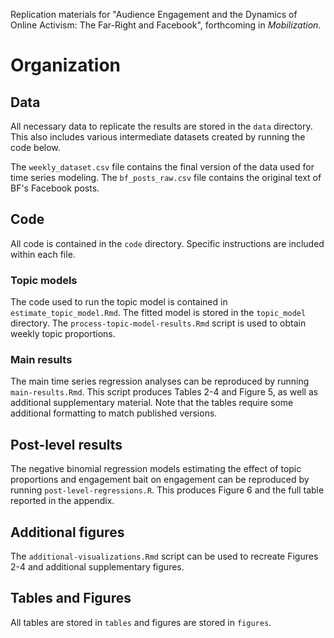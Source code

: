 Replication materials for "Audience Engagement and the Dynamics of Online Activism: The Far-Right and Facebook", forthcoming in *Mobilization*.

# Organization

## Data
All necessary data to replicate the results are stored in the `data` directory. This also includes various intermediate datasets created by running the code below.

The `weekly_dataset.csv` file contains the final version of the data used for time series modeling. The `bf_posts_raw.csv` file contains the original text of BF's Facebook posts.

## Code
All code is contained in the `code` directory. Specific instructions are included within each file.

### Topic models
The code used to run the topic model is contained in `estimate_topic_model.Rmd`. The fitted model is stored in the `topic_model` directory. The `process-topic-model-results.Rmd` script is used to obtain weekly topic proportions.

### Main results
The main time series regression analyses can be reproduced by running `main-results.Rmd`. This script produces Tables 2-4 and Figure 5, as well as additional supplementary material. Note that the tables require some additional formatting to match published versions.

## Post-level results
The negative binomial regression models estimating the effect of topic proportions and engagement bait on engagement can be reproduced by running `post-level-regressions.R`. This produces Figure 6 and the full table reported in the appendix.

## Additional figures
The `additional-visualizations.Rmd` script can be used to recreate Figures 2-4 and additional supplementary figures.

## Tables and Figures
All tables are stored in `tables` and figures are stored in `figures`.
